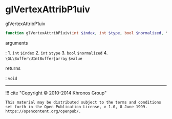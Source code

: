 # glVertexAttribP1uiv
glVertexAttribP1uiv

```php
function glVertexAttribP1uiv(int $index, int $type, bool $normalized, \GL\Buffer\UIntBuffer|array $value) : void
```

arguments

:    1. `int` `$index` 
    2. `int` `$type` 
    3. `bool` `$normalized` 
    4. `\GL\Buffer\UIntBuffer|array` `$value` 

returns

:    `void` 

---
     

!!! cite "Copyright © 2010-2014 Khronos Group"

    This material may be distributed subject to the terms and conditions set forth in the Open Publication License, v 1.0, 8 June 1999. https://opencontent.org/openpub/.